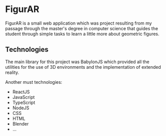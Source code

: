 # FigurAR

FigurAR is a small web application which was project resulting from my passage through the master's degree in computer science that guides the student through simple tasks to learn a little more about geometric figures.

## Technologies

The main library for this project was BabylonJS which provided all the utilities for the use of 3D environments and the implementation of extended reality.

Another must technologies:
- ReactJS
- JavaScript
- TypeScript
- NodeJS
- CSS
- HTML
- Blender
- ...
